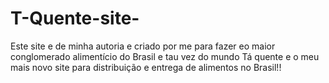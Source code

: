 # T-Quente-site-
Este site e de minha autoria e criado por me para fazer eo maior conglomerado alimentício do Brasil e tau vez do mundo Tá quente e o meu mais novo site para distribuição e entrega de alimentos no Brasil!! 
